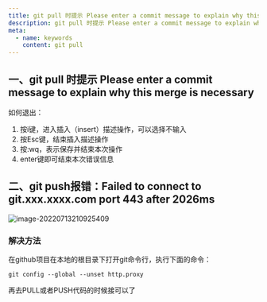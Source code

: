 ```yaml
---
title: git pull 时提示 Please enter a commit message to explain why this merge is necessary
description: git pull 时提示 Please enter a commit message to explain why this merge is necessary
meta:
  - name: keywords
    content: git pull
---
```

## 一、git pull 时提示 Please enter a commit message to explain why this merge is necessary

如何退出：

1. 按i键，进入插入（insert）描述操作，可以选择不输入
2. 按Esc键，结束插入描述操作
3. 按:wq，表示保存并结束本次操作
4. enter键即可结束本次错误信息



## 二、git push报错：Failed to connect to git.xxx.xxxx.com port 443 after 2026ms

![image-20220713210925409](@alias/image-20220713210925409.png)

### 解决方法
在github项目在本地的根目录下打开git命令行，执行下面的命令：

```ABAP
git config --global --unset http.proxy
```

再去PULL或者PUSH代码的时候接可以了

<ClientOnly>
  <Valine></Valine>
</ClientOnly>
